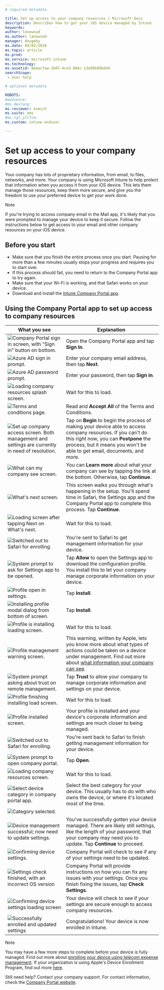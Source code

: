 ```yaml
---
# required metadata

title: Set up access to your company resources | Microsoft Docs
description: Describes how to get your iOS device managed by Intune
keywords:
author: lenewsad
ms.author: lanewsad
manager: dougeby
ms.date: 04/02/2018
ms.topic: article
ms.prod:
ms.service: microsoft-intune
ms.technology:
ms.assetid: 6eeec7aa-1b07-4ce3-894c-13e09b89bdd4
searchScope:
 - User help

# optional metadata

ROBOTS:  
#audience: 
#ms.devlang:
ms.reviewer: esmich
ms.suite: ems
#ms.tgt_pltfrm:
ms.custom: intune-enduser

---
```



# Set up access to your company resources

Your company has lots of proprietary information, from email, to files, networks, and more. Your company is using Microsoft Intune to help protect that information when you access it from your iOS device. This lets them manage those resources, keep them more secure, and give you the freedom to use your preferred device to get your work done.

> [!NOTE]
> If you're trying to access company email in the Mail app, it's likely that you were prompted to manage your device to keep it secure. Follow the instructions below to get access to your email and other company resources on your iOS device.

## Before you start

- Make sure that you finish the entire process once you start. Pausing for more than a few minutes usually stops your progress and requires you to start over.
- If this process should fail, you need to return to the Company Portal app to try again.
- Make sure that your Wi-Fi is working, and that Safari works on your device.
- Download and install the [Intune Company Portal app](install-and-sign-in-to-the-intune-company-portal-app-ios.md).


## Using the Company Portal app to set up access to company resources

|What you see|Explanation|
|---|---|
|![Company Portal sign in screen, with "Sign in" button on bottom.](./media/ios-01-cp-enroll-1802.png)|Open the Company Portal app and tap **Sign In**.|
|![Azure AD sign in prompt.](./media/ios-02-cp-enroll-1802.png)|Enter your company email address, then tap **Next**.|
|![Azure AD password prompt.](./media/ios-03-cp-enroll-1802.png)|Enter your password, then tap **Sign in**.|
|![Loading company resources splash screen.](./media/ios-04-cp-enroll-1802.png)|Wait for this to load.|
|![Terms and conditions page.](./media/ios-05-cp-enroll-1802.png)|Read and **Accept All** of the Terms and Conditions.|
|![Set up company access screen. Both management and settings are currently in need of resolution.](./media/ios-06-cp-enroll-1802.png)|Tap on **Begin** to begin the process of making your device able to access company resources. If you can't do this right now, you can **Postpone** the process, but it means you won't be able to get email, documents, and more.|
|![What can my company see screen.](./media/ios-07-cp-enroll-1802.png)|You can **Learn more** about what your company can see by tapping the link at the bottom. Otherwise, tap **Continue**.|
|![What's next screen.](./media/ios-08-cp-enroll-1802.png)|This screen walks you through what's happening in the setup. You'll spend time in Safari, the Settings app and the Company Portal app to complete this process. Tap **Continue**.|
|![Loading screen after tapping Next on What's next.](./media/ios-09-cp-enroll-1802.png)|Wait for this to load.|
|![Switched out to Safari for enrolling.](./media/ios-7-cp-enroll-1711.png)|You're sent to Safari to get management information for your device.|
|![System prompt to ask for Settings app to be opened.](./media/ios-8-cp-enroll-1711.png)|Tap **Allow** to open the Settings app to download the configuration profile. You install this to let your company manage corporate information on your device.|
|![Profile open in settings.](./media/ios-9-cp-enroll-1711.png)|Tap **Install**.|
|![Installing profile modal dialog from bottom of screen.](./media/ios-10-cp-enroll-1711.png)|Tap **Install**.|
|![Profile is installing loading screen.](./media/ios-11-cp-enroll-1711.png)|Wait for this to load.|
|![Profile management warning screen.](./media/ios-12-cp-enroll-1711.png)|This warning, written by Apple, lets you know more about what types of actions could be taken on a device under management. Find out more about [what information your company can see](what-info-can-your-company-see-when-you-enroll-your-device-in-intune.md).|
|![System prompt asking about trust on remote management.](./media/ios-13-cp-enroll-1711.png)|Tap **Trust** to allow your company to manage corporate information and settings on your device.|
|![Profile finishing installing load screen.](./media/ios-14-cp-enroll-1711.png)|Wait for this to load.|
|![Profile installed screen.](./media/ios-15-cp-enroll-1711.png)|Your profile is installed and your device's corporate information and settings are much closer to being managed.|
|![Switched out to Safari for enrolling.](./media/ios-16-cp-enroll-1711.png)|You're sent back to Safari to finish getting management information for your device. |
|![System prompt to open company portal.](./media/ios-17-cp-enroll-1711.png)|Tap **Open**.|
|![Loading company resources screen.](./media/ios-21-cp-enroll-1802.png)|Wait for this to load.|
|![Select device category in company portal app.](./media/ios-22-cp-enroll-1802.png)|Select the best category for your device. This usually has to do with who owns the device, or where it's located most of the time.|
|![Category selected.](./media/ios-23-cp-enroll-1802.png)||
|![Device management successful; now need to update settings.](./media/ios-24-cp-enroll-1802.png)|You've successfully gotten your device managed. There are likely still settings, like the length of your password, that your company may need you to update. Tap **Continue** to proceed.|
|![Confirming device settings.](./media/ios-25-cp-enroll-1802.png)|Company Portal will check to see if any of your settings need to be updated.|
|![Settings check finished, with an incorrect OS version](./media/ios-26-cp-enroll-1802.png)|Company Portal will provide instructions on how you can fix any issues with your settings. Once you finish fixing the issues, tap **Check Settings**.|
|![Confirming device settings loading screen](./media/ios-27-cp-enroll-1802.png)|Your device will check to see if your settings are secure enough to access company resources.|
|![Successfully enrolled and updated settings](./media/ios-28-cp-enroll-1802.png)|Congratulations! Your device is now enrolled in Intune.|

> [!Note]
> You may have a few more steps to complete before your device is fully managed. Find out more about [enrolling your device using telecom expense management](enroll-your-device-with-telecom-expense-management-ios.md). If your organization is using Apple's Device Enrollment Program, find out more [here](enroll-your-device-dep-ios.md).

Still need help? Contact your company support. For contact information, check the [Company Portal website](https://portal.manage.microsoft.com#HelpDeskDialog).
